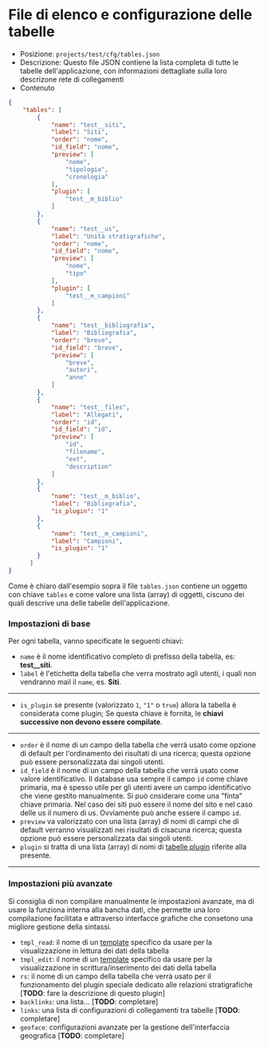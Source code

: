 # File di elenco e configurazione delle tabelle


- Posizione: `projects/test/cfg/tables.json`
- Descrizione: Questo file JSON contiene la lista completa di tutte le tabelle dell'applicazione, 
con informazioni dettagliate sulla loro descrizone rete di collegamenti
- Contenuto

```json
{
    "tables": [
        {
            "name": "test__siti",
            "label": "Siti",
            "order": "nome",
            "id_field": "nome",
            "preview": [
                "nome",
                "tipologia",
                "cronologia"
            ],
            "plugin": [
                "test__m_biblio"
            ]
        },
        {
            "name": "test__us",
            "label": "Unità stratigrafiche",
            "order": "nome",
            "id_field": "nome",
            "preview": [
                "nome",
                "tipo"
            ],
            "plugin": [
                "test__m_campioni"
            ]
        },
        {
            "name": "test__bibliografia",
            "label": "Bibliografia",
            "order": "breve",
            "id_field": "breve",
            "preview": [
                "breve",
                "autori",
                "anno"
            ]
        },
        {
            "name": "test__files",
            "label": "Allegati",
            "order": "id",
            "id_field": "id",
            "preview": [
                "id",
                "filename",
                "ext",
                "description"
            ]
        },
        {
            "name": "test__m_biblio",
            "label": "Bibliografia",
            "is_plugin": "1"
        },
        {
            "name": "test__m_campioni",
            "label": "Campioni",
            "is_plugin": "1"
        }
      ]
}
```

Come è chiaro dall'esempio sopra il file `tables.json` contiene un oggetto con chiave `tables` e come valore 
una lista (array) di oggetti, ciscuno dei quali descrive una delle tabelle dell'applicazione.

### Impostazioni di base
Per ogni tabella, vanno specificate le seguenti chiavi:
- `name` è il nome identificativo completo di prefisso della tabella, es: **test__siti**.
- `label` è l'etichetta della tabella che verra mostrato agli utenti, i quali non vendranno mail il `name`, es. **Siti**.

---

- `is_plugin` se presente (valorizzato `1`, `"1"` o `true`) allora la tabella è considerata come plugin;
Se questa chiave è fornita, le **chiavi successive non devono essere compilate**.

---

- `order` è il nome di un campo della tabella che verrà usato come opzione di default per l'ordinamento 
dei risultati di una ricerca; questa opzione può essere personalizzata dai singoli utenti.
- `id_field` è il nome di un campo della tabella che verrà usato come valore identificativo. 
Il database usa sempre il campo `id` come chiave primaria, ma è spesso utile per gli utenti avere un 
campo identificativo che viene gestito manualmente. Si può cnsiderare come una "finta" chiave primaria.
Nel caso dei siti può essere il nome del sito e nel caso delle us il numero di us. Ovviamente può anche
essere il campo `id`.
- `preview` va valorizzato con una lista (array) di nomi di campi che di default verranno visualizzati
nei risultati di cisacuna ricerca; questa opzione può essere personalizzata dai singoli utenti.
- `plugin` si tratta di una lista (array) di nomi di [tabelle plugin](/voc#plugin) riferite alla presente.

---

### Impostazioni più avanzate
Si consiglia di non compilare manualmente le impostazioni avanzate, ma di
usare la funziona interna alla bancha dati, che permette una loro compilazione
facilitata e attraverso interfacce grafiche che consetono una migliore gestione 
della sintassi.

- `tmpl_read`: il nome di un [template](/voc#template) specifico da usare per la visualizzazione in lettura dei dati della tabella
- `tmpl_edit`: il nome di un [template](/voc#template) specifico da usare per la visualizzazione in scrittura/inserimento dei dati della tabella
- `rs`: il nome di un campo della tabella che verrà usato per il funzionamento del plugin speciale dedicato alle relazioni stratigrafiche [**TODO**: fare la descrizione di questo plugin]
- `backlinks`: una lista... [**TODO**: completare]
- `links`: una lista di configurazioni di collegamenti tra tabelle [**TODO**: completare]
- `geoface`: configurazioni avanzate per la gestione dell'interfaccia geografica [**TODO**: completare]
